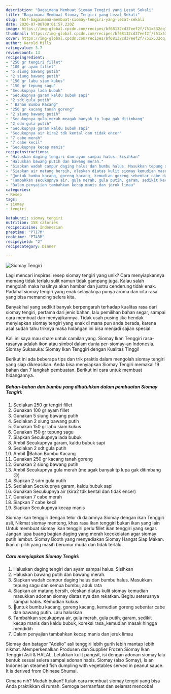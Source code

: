 ```yaml
---
description: "Bagaimana Membuat Siomay Tengiri yang Lezat Sekali"
title: "Bagaimana Membuat Siomay Tengiri yang Lezat Sekali"
slug: 4657-bagaimana-membuat-siomay-tengiri-yang-lezat-sekali
date: 2020-07-06T00:01:57.220Z
image: https://img-global.cpcdn.com/recipes/bf68132cd37eef2f/751x532cq70/siomay-tengiri-foto-resep-utama.jpg
thumbnail: https://img-global.cpcdn.com/recipes/bf68132cd37eef2f/751x532cq70/siomay-tengiri-foto-resep-utama.jpg
cover: https://img-global.cpcdn.com/recipes/bf68132cd37eef2f/751x532cq70/siomay-tengiri-foto-resep-utama.jpg
author: Harold Mills
ratingvalue: 3.7
reviewcount: 13
recipeingredient:
- "250 gr tengiri fillet"
- "100 gr ayam fillet"
- "5 siung bawang putih"
- "2 siung bawang putih"
- "150 gr labu siam kukus"
- "150 gr tepung sagu"
- "Secukupnya lada bubuk"
- "Secukupnya garam kaldu bubuk sapi"
- "2 sdt gula putih"
- " Bahan Bumbu Kacang"
- "250 gr kacang tanah goreng"
- "2 siung bawang putih"
- "Secukupnya gula merah meagak banyak tp lupa gak ditimbang"
- "2 sdm gula putih"
- "Secukupnya garam kaldu bubuk sapi"
- "Secukupnya air kira2 tdk kental dan tidak encer"
- "7 cabe merah"
- "7 cabe kecil"
- "Secukupnya kecap manis"
recipeinstructions:
- "Haluskan daging tengiri dan ayam sampai halus. Sisihkan"
- "Haluskan bawang putih dan bawang merah."
- "Siapkan wadah campur daging halus dan bumbu halus. Masukkan tepung sagu dan semua bumbu, aduk rata"
- "Siapkan air matang bersih, oleskan diatas kulit siomay kemudian masukkan adonan siomay diatas nya dan rekatkan. Begitu seterusnya sampai habis. Kemudian kukus"
- "🔴untuk bumbu kacang, goreng kacang, kemudian goreng sebentar cabe dan bawang putih. Lalu haluskan"
- "Tambahkan secukupnya air, gula merah, gula putih, garam, sedikit kecap manis dan kaldu bubuk, koreksi rasa,,kemudian masak hingga mendidih"
- "Dalam penyajian tambahkan kecap manis dan jeruk limau"
categories:
- Resep
tags:
- siomay
- tengiri

katakunci: siomay tengiri 
nutrition: 158 calories
recipecuisine: Indonesian
preptime: "PT17M"
cooktime: "PT43M"
recipeyield: "2"
recipecategory: Dinner

---
```



![Siomay Tengiri](https://img-global.cpcdn.com/recipes/bf68132cd37eef2f/751x532cq70/siomay-tengiri-foto-resep-utama.jpg)

Lagi mencari inspirasi resep siomay tengiri yang unik? Cara menyiapkannya memang tidak terlalu sulit namun tidak gampang juga. Kalau salah mengolah maka hasilnya akan hambar dan justru cenderung tidak enak. Padahal siomay tengiri yang enak selayaknya punya aroma dan cita rasa yang bisa memancing selera kita.

Banyak hal yang sedikit banyak berpengaruh terhadap kualitas rasa dari siomay tengiri, pertama dari jenis bahan, lalu pemilihan bahan segar, sampai cara membuat dan menyajikannya. Tidak usah pusing jika hendak menyiapkan siomay tengiri yang enak di mana pun anda berada, karena asal sudah tahu triknya maka hidangan ini bisa menjadi sajian spesial.

Kali ini saya mau share untuk camilan yang. Siomay Ikan Tenggiri rasa-rasanya adalah ikon atau simbol dalam dunia per-siomay-an Indonesia. Siomay Sukasuka: Siomay Ikan Tenggiri dengan Kualitas Tinggi!


Berikut ini ada beberapa tips dan trik praktis dalam mengolah siomay tengiri yang siap dikreasikan. Anda bisa menyiapkan Siomay Tengiri memakai 19 bahan dan 7 langkah pembuatan. Berikut ini cara untuk membuat hidangannya.

<!--inarticleads1-->

##### Bahan-bahan dan bumbu yang dibutuhkan dalam pembuatan Siomay Tengiri:

1. Sediakan 250 gr tengiri fillet
1. Gunakan 100 gr ayam fillet
1. Gunakan 5 siung bawang putih
1. Sediakan 2 siung bawang putih
1. Gunakan 150 gr labu siam kukus
1. Gunakan 150 gr tepung sagu
1. Siapkan Secukupnya lada bubuk
1. Ambil Secukupnya garam, kaldu bubuk sapi
1. Sediakan 2 sdt gula putih
1. Ambil  🔴Bahan Bumbu Kacang
1. Gunakan 250 gr kacang tanah goreng
1. Gunakan 2 siung bawang putih
1. Ambil Secukupnya gula merah (me:agak banyak tp lupa gak ditimbang😥)
1. Siapkan 2 sdm gula putih
1. Sediakan Secukupnya garam, kaldu bubuk sapi
1. Gunakan Secukupnya air (kira2 tdk kental dan tidak encer)
1. Gunakan 7 cabe merah
1. Siapkan 7 cabe kecil
1. Siapkan Secukupnya kecap manis


Siomay ikan tenggiri dengan telor di dalamnya Siomay dengan ikan Tenggiri asli, Nikmat siomay menteng, khas rasa ikan tenggiri bukan ikan yang lain Untuk membuat siomay ikan tenggiri perlu fillet ikan tenggiri yang segar. Jangan lupa buang bagian daging yang merah kecokelatan agar siomay putih lembut. Siomay Booth yang menyediakan Siomay Hangat Siap Makan. Ikan di pilih yang masih berumur muda dan tidak terlalu. 

<!--inarticleads2-->

##### Cara menyiapkan Siomay Tengiri:

1. Haluskan daging tengiri dan ayam sampai halus. Sisihkan
1. Haluskan bawang putih dan bawang merah.
1. Siapkan wadah campur daging halus dan bumbu halus. Masukkan tepung sagu dan semua bumbu, aduk rata
1. Siapkan air matang bersih, oleskan diatas kulit siomay kemudian masukkan adonan siomay diatas nya dan rekatkan. Begitu seterusnya sampai habis. Kemudian kukus
1. 🔴untuk bumbu kacang, goreng kacang, kemudian goreng sebentar cabe dan bawang putih. Lalu haluskan
1. Tambahkan secukupnya air, gula merah, gula putih, garam, sedikit kecap manis dan kaldu bubuk, koreksi rasa,,kemudian masak hingga mendidih
1. Dalam penyajian tambahkan kecap manis dan jeruk limau


Siomay dan batagor &#34;Adelio&#34; asli tenggiri lebih gurih lebih mantap lebih nikmat. Memperkenalkan Produsen dan Supplier Frozen Siomay Ikan Tenggiri Asli &amp; HALAL. Letakkan kulit pangsit, isi dengan adonan siomay lalu bentuk sesuai selera sampai adonan habis. Siomay (also Somay), is an Indonesian steamed fish dumpling with vegetables served in peanut sauce. It is derived from Chinese Shumai. 

Gimana nih? Mudah bukan? Itulah cara membuat siomay tengiri yang bisa Anda praktikkan di rumah. Semoga bermanfaat dan selamat mencoba!
